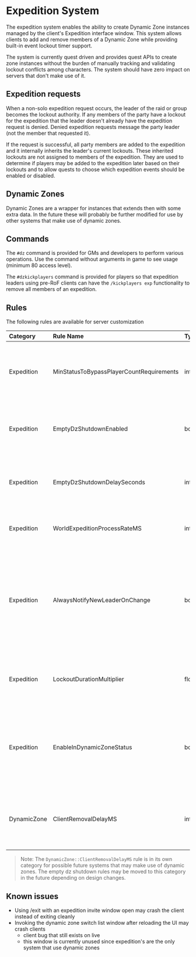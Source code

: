 # Expedition System

The expedition system enables the ability to create Dynamic Zone instances managed by the client's Expedition interface window. This system allows clients to add and remove members of a Dynamic Zone while providing built-in event lockout timer support.

The system is currently quest driven and provides quest APIs to create zone instances without the burden of manually tracking and validating lockout conflicts among characters. The system should have zero impact on servers that don't make use of it.

## Expedition requests

When a non-solo expedition request occurs, the leader of the raid or group becomes the lockout authority. If any members of the party have a lockout for the expedition that the leader doesn't already have the expedition request is denied. Denied expedition requests message the party leader \(not the member that requested it\).

If the request is successful, all party members are added to the expedition and it internally inherits the leader's current lockouts. These inherited lockouts are not assigned to members of the expedition. They are used to determine if players may be added to the expedition later based on their lockouts and to allow quests to choose which expedition events should be enabled or disabled.

## Dynamic Zones

Dynamic Zones are a wrapper for instances that extends then with some extra data. In the future these will probably be further modified for use by other systems that make use of dynamic zones.

## Commands

The `#dz` command is provided for GMs and developers to perform various operations. Use the command without arguments in game to see usage \(minimum 80 access level\).

The `#dzkickplayers` command is provided for players so that expedition leaders using pre-RoF clients can have the `/kickplayers exp` functionality to remove all members of an expedition.

## Rules

The following rules are available for server customization

| Category | Rule Name | Type | Default | Description |
| :--- | :--- | :--- | :--- | :--- |
| Expedition | MinStatusToBypassPlayerCountRequirements | int | 80 | Minimum GM status to bypass minimum player requirements for Expedition creation |
| Expedition | EmptyDzShutdownEnabled | bool | true | Enable early instance shutdown after last member of expedition removed |
| Expedition | EmptyDzShutdownDelaySeconds | int | 1500 | Seconds to set dynamic zone instance expiration if early shutdown enabled |
| Expedition | WorldExpeditionProcessRateMS | int | 6000 | Timer interval \(ms\) that world checks expedition states |
| Expedition | AlwaysNotifyNewLeaderOnChange | bool | false | Always notify clients when made expedition leader \(such as for going offline\). If false \(live-like\) new leaders are only notified when made leader via /dzmakeleader |
| Expedition | LockoutDurationMultiplier | float | 1.0 | Multiplies lockout duration by this value when new lockouts are added |
| Expedition | EnableInDynamicZoneStatus | bool | false | Enables the 'In Dynamic Zone' member status in expedition window. If false \(live-like\) players inside the dz will show as 'Online' |
| DynamicZone | ClientRemovalDelayMS | int | 60000 | Delay \(ms\) until a client is teleported out of dynamic zone after being removed as member |

> Note: The `DynamicZone::ClientRemovalDelayMS` rule is in its own category for possible future systems that may make use of dynamic zones. The empty dz shutdown rules may be moved to this category in the future depending on design changes.

## Known issues

* Using /exit with an expedition invite window open may crash the client instead of exiting cleanly
* Invoking the dynamic zone switch list window after reloading the UI may crash clients
  * client bug that still exists on live
  * this window is currently unused since expedition's are the only system that use dynamic zones


